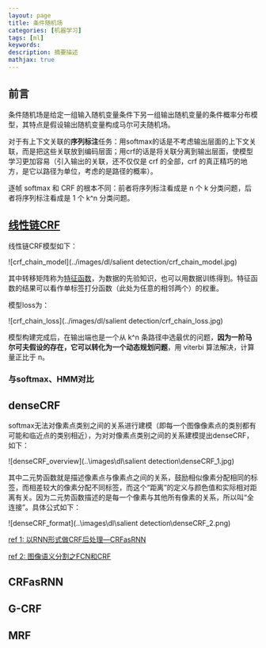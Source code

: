 ```yaml
---
layout: page
title: 条件随机场
categories: [机器学习]
tags: [ml]
keywords: 
description: 摘要描述
mathjax: true
---
```


## 前言

条件随机场是给定一组输入随机变量条件下另一组输出随机变量的条件概率分布模型，其特点是假设输出随机变量构成马尔可夫随机场。

对于有上下文关联的**序列标注**任务：用softmax的话是不考虑输出层面的上下文关联，而是把这些关联放到编码层面；用crf的话是将关联分离到输出层面，使模型学习更加容易（引入输出的关联，还不仅仅是 crf 的全部，crf 的真正精巧的地方，是它以路径为单位，考虑的是路径的概率）。

逐帧 softmax 和 CRF 的根本不同：前者将序列标注看成是 n 个 k 分类问题，后者将序列标注看成是 1 个 k^n 分类问题。

## [线性链CRF](<https://www.jiqizhixin.com/articles/2018-05-23-3>)

线性链CRF模型如下：

![crf_chain_model](../images/dl/salient detection/crf_chain_model.jpg)

其中转移矩阵称为[特征函数](<https://www.imooc.com/article/27795>)，为数据的先验知识，也可以用数据训练得到。特征函数的结果可以看作单标签打分函数（此处为任意的相邻两个）的权重。

模型loss为：

![crf_chain_loss](../images/dl/salient detection/crf_chain_loss.jpg)

模型构建完成后，在输出端也是一个从 k^n 条路径中选最优的问题，**因为一阶马尔可夫假设的存在，它可以转化为一个动态规划问题**，用 viterbi 算法解决，计算量正比于 n。

### 与softmax、HMM对比



## denseCRF

softmax无法对像素点类别之间的关系进行建模（即每一个图像像素点的类别都有可能和临近点的类别相近），为对对像素点类别之间的关系建模提出denseCRF，如下：

![denseCRF_overview](..\images\dl\salient detection\denseCRF_1.jpg)

其中二元势函数就是描述像素点与像素点之间的关系，鼓励相似像素分配相同的标签，而相差较大的像素分配不同标签，而这个“距离”的定义与颜色值和实际相对距离有关。因为二元势函数描述的是每一个像素与其他所有像素的关系，所以叫“全连接”。具体公式如下：

![denseCRF_format](..\images\dl\salient detection\denseCRF_2.png)

[ref 1: 以RNN形式做CRF后处理—CRFasRNN](<https://blog.csdn.net/hacker_long/article/details/89642673>)

[ref 2: 图像语义分割之FCN和CRF](<https://blog.csdn.net/u012759136/article/details/52434826>)

## CRFasRNN

## G-CRF

## MRF

